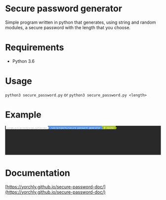 # Secure password generator
Simple program written in python that generates, using string and random modules, a secure password with the length that you choose. 

# Requirements
  * Python 3.6
  
# Usage
``
python3 secure_password.py
``
or
``
python3 secure_password.py <length>
``

# Example
![Secure Password Gif](./secure_password_re_sizing.gif)

# Documentation
[https://yorchly.github.io/secure-password-doc/](https://yorchly.github.io/secure-password-doc/)


